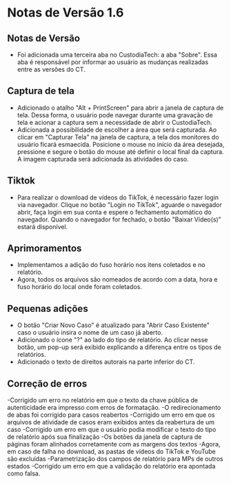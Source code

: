 # Notas de Versão 1.6

## Notas de Versão

- Foi adicionada uma terceira aba no CustodiaTech: a aba "Sobre". Essa aba é responsável por informar ao usuário as mudanças realizadas entre as versões do CT.

## Captura de tela

- Adicionado o atalho "Alt + PrintScreen" para abrir a janela de captura de tela. Dessa forma, o usuário pode navegar durante uma gravação de tela e acionar a captura sem a necessidade de abrir o CustodiaTech.
- Adicionada a possibilidade de escolher a área que será capturada. Ao clicar em "Capturar Tela" na janela de captura, a tela dos monitores do usuário ficará esmaecida. Posicione o mouse no início da área desejada, pressione e segure o botão do mouse até definir o local final da captura. A imagem capturada será adicionada às atividades do caso.

## Tiktok

- Para realizar o download de vídeos do TikTok, é necessário fazer login via navegador. Clique no botão "Login no TikTok", aguarde o navegador abrir, faça login em sua conta e espere o fechamento automático do navegador. Quando o navegador for fechado, o botão "Baixar Vídeo(s)" estará disponível.

## Aprimoramentos

- Implementamos a adição do fuso horário nos itens coletados e no relatório.
- Agora, todos os arquivos são nomeados de acordo com a data, hora e fuso horário do local onde foram coletados.

## Pequenas adições

- O botão "Criar Novo Caso" é atualizado para "Abrir Caso Existente" caso o usuário insira o nome de um caso já aberto.
- Adicionado o ícone "?" ao lado do tipo de relatório. Ao clicar nesse botão, um pop-up será exibido explicando a diferença entre os tipos de relatórios.
- Adicionado o texto de direitos autorais na parte inferior do CT.

## Correção de erros

-Corrigido um erro no relatório em que o texto da chave pública de autenticidade era impresso com erros de formatação.
-O redirecionamento de abas foi corrigido para casos reabertos
-Corrigido um erro em que os arquivos de atividade de casos eram exibidos antes da reabertura de um caso
-Corrigido um erro em que o usuário podia modificar o texto do tipo de relatório após sua finalização
-Os botões da janela de captura de páginas foram alinhados corretamente com as margens dos textos
-Agora, em caso de falha no download, as pastas de vídeos do TikTok e YouTube são excluídas
-Parametrização dos campos de relatório para MPs de outros estados
-Corrigido um erro em que a validação do relatório era apontada como falsa.

